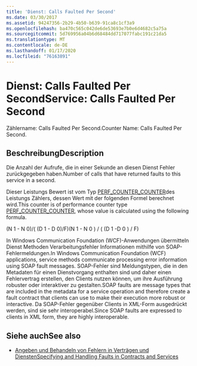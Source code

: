```yaml
---
title: 'Dienst: Calls Faulted Per Second'
ms.date: 03/30/2017
ms.assetid: 94247356-2b29-4b50-b639-91ca8c1cf3a9
ms.openlocfilehash: ba470c565c042de6de53693e7b0e6d4682c5a75a
ms.sourcegitcommit: 5d769956a04b6d68484dd717077fabc191c21da5
ms.translationtype: MT
ms.contentlocale: de-DE
ms.lasthandoff: 01/17/2020
ms.locfileid: "76163891"
---
```

# <a name="service-calls-faulted-per-second"></a><span data-ttu-id="04019-102">Dienst: Calls Faulted Per Second</span><span class="sxs-lookup"><span data-stu-id="04019-102">Service: Calls Faulted Per Second</span></span>
<span data-ttu-id="04019-103">Zählername: Calls Faulted Per Second.</span><span class="sxs-lookup"><span data-stu-id="04019-103">Counter Name: Calls Faulted Per Second.</span></span>  
  
## <a name="description"></a><span data-ttu-id="04019-104">Beschreibung</span><span class="sxs-lookup"><span data-stu-id="04019-104">Description</span></span>  
 <span data-ttu-id="04019-105">Die Anzahl der Aufrufe, die in einer Sekunde an diesen Dienst Fehler zurückgegeben haben.</span><span class="sxs-lookup"><span data-stu-id="04019-105">Number of calls that have returned faults to this service in a second.</span></span>  
  
 <span data-ttu-id="04019-106">Dieser Leistungs Bewert ist vom Typ [PERF_COUNTER_COUNTER](https://docs.microsoft.com/previous-versions/windows/it-pro/windows-server-2003/cc740048(v=ws.10))des Leistungs Zählers, dessen Wert mit der folgenden Formel berechnet wird.</span><span class="sxs-lookup"><span data-stu-id="04019-106">This counter is of performance counter type [PERF_COUNTER_COUNTER](https://docs.microsoft.com/previous-versions/windows/it-pro/windows-server-2003/cc740048(v=ws.10)), whose value is calculated using the following formula.</span></span>  
  
 <span data-ttu-id="04019-107">(N 1 - N 0)/( (D 1 - D 0)/F)</span><span class="sxs-lookup"><span data-stu-id="04019-107">(N 1 - N 0 ) / ( (D 1 -D 0 ) / F)</span></span>  
  
 <span data-ttu-id="04019-108">In Windows Communication Foundation (WCF)-Anwendungen übermitteln Dienst Methoden Verarbeitungsfehler Informationen mithilfe von SOAP-Fehlermeldungen.</span><span class="sxs-lookup"><span data-stu-id="04019-108">In Windows Communication Foundation (WCF) applications, service methods communicate processing error information using SOAP fault messages.</span></span> <span data-ttu-id="04019-109">SOAP-Fehler sind Meldungstypen, die in den Metadaten für einen Dienstvorgang enthalten sind und daher einen Fehlervertrag erstellen, den Clients nutzen können, um ihre Ausführung robuster oder interaktiver zu gestalten.</span><span class="sxs-lookup"><span data-stu-id="04019-109">SOAP faults are message types that are included in the metadata for a service operation and therefore create a fault contract that clients can use to make their execution more robust or interactive.</span></span> <span data-ttu-id="04019-110">Da SOAP-Fehler gegenüber Clients in XML-Form ausgedrückt werden, sind sie sehr interoperabel.</span><span class="sxs-lookup"><span data-stu-id="04019-110">Since SOAP faults are expressed to clients in XML form, they are highly interoperable.</span></span>  
  
## <a name="see-also"></a><span data-ttu-id="04019-111">Siehe auch</span><span class="sxs-lookup"><span data-stu-id="04019-111">See also</span></span>

- [<span data-ttu-id="04019-112">Angeben und Behandeln von Fehlern in Verträgen und Diensten</span><span class="sxs-lookup"><span data-stu-id="04019-112">Specifying and Handling Faults in Contracts and Services</span></span>](../../specifying-and-handling-faults-in-contracts-and-services.md)
